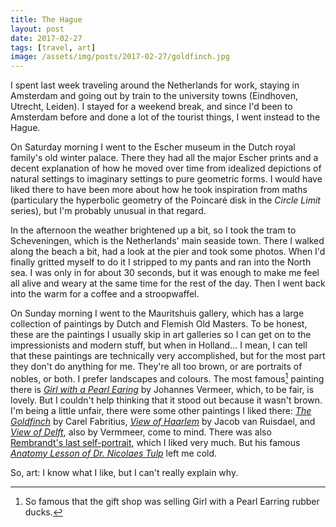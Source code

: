 ```yaml
---
title: The Hague
layout: post
date: 2017-02-27
tags: [travel, art]
image: /assets/img/posts/2017-02-27/goldfinch.jpg
---
```


I spent last week traveling around the Netherlands for work, staying in Amsterdam and going out by train to the university towns (Eindhoven, Utrecht, Leiden).
I stayed for a weekend break, and since I'd been to Amsterdam before and done a lot of the tourist things, I went instead to the Hague.

On Saturday morning I went to the Escher museum in the Dutch royal family's old winter palace.
There they had all the major Escher prints and a decent explanation of how he moved over time from idealized depictions of natural settings to imaginary settings to pure geometric forms.
I would have liked there to have been more about how he took inspiration from maths (particulary the hyperbolic geometry of the Poincar&eacute; disk in the *Circle Limit* series), but I'm probably unusual in that regard.

In the afternoon the weather brightened up a bit, so I took the tram to Scheveningen, which is the Netherlands' main seaside town.
There I walked along the beach a bit, had a look at the pier and took some photos.
When I'd finally gritted myself to do it I stripped to my pants and ran into the North sea.
I was only in for about 30 seconds, but it was enough to make me feel all alive and weary at the same time for the rest of the day.
Then I went back into the warm for a coffee and a stroopwaffel.

On Sunday morning I went to the Mauritshuis gallery, which has a large collection of paintings by Dutch and Flemish Old Masters.
To be honest, these are the paintings I usually skip in art galleries so I can get on to the impressionists and modern stuff, but when in Holland...
I mean, I can tell that these paintings are technically very accomplished, but for the most part they don't do anything for me. They're all too brown, or are portraits of nobles, or both.
I prefer landscapes and colours.
The most famous[^1] painting there is *[Girl with a Pearl Earing](https://en.wikipedia.org/wiki/Girl_with_a_Pearl_Earring)* by Johannes Vermeer, which, to be fair, is lovely.
But I couldn't help thinking that it stood out because it wasn't brown.
I'm being a little unfair, there were some other paintings I liked there: *[The Goldfinch](https://en.wikipedia.org/wiki/The_Goldfinch_(painting))* by Carel Fabritius, *[View of Haarlem](https://en.wikipedia.org/wiki/View_of_Haarlem_with_Bleaching_Fields)* by Jacob van Ruisdael, and *[View of Delft](https://en.wikipedia.org/wiki/View_of_Delft)*, also by Vermmeer, come to mind.
There was also [Rembrandt's last self-portrait](https://en.wikipedia.org/wiki/Self-portraits_by_Rembrandt#/media/File:Rembrandt_Self-portrait_(Mauritshuis).jpg), which I liked very much.
But his famous *[Anatomy Lesson of Dr. Nicolaes Tulp](https://en.wikipedia.org/wiki/The_Anatomy_Lesson_of_Dr._Nicolaes_Tulp)* left me cold.

So, art: I know what I like, but I can't really explain why.

[^1]: So famous that the gift shop was selling Girl with a Pearl Earring rubber ducks.
